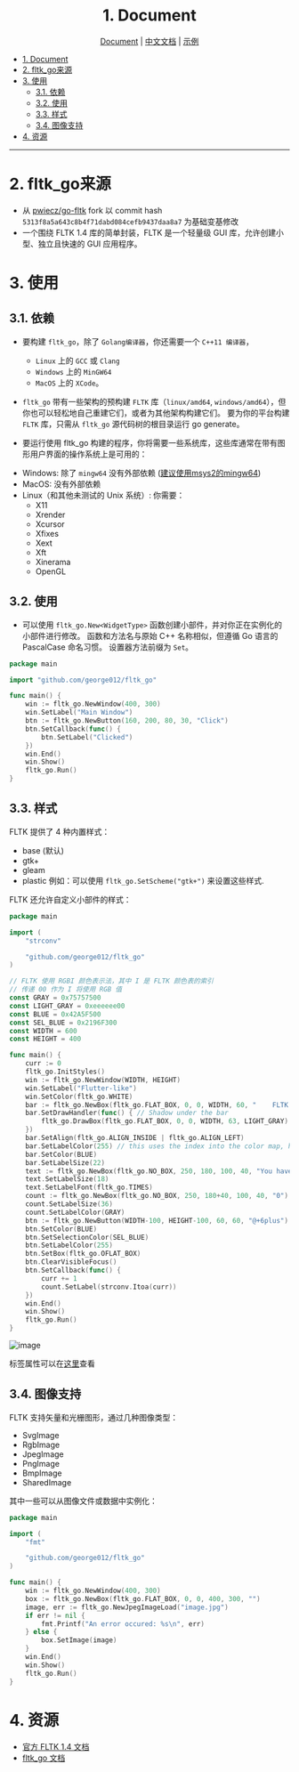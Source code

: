 <div align="center">

# 1. Document

</div>

<div align="center">

[Document](./README.md) | [中文文档](./README_zh-cn.md)  | [示例](./examples/README.md)

</div>

<!-- TOC -->

- [1. Document](#1-document)
- [2. fltk\_go来源](#2-fltk_go来源)
- [3. 使用](#3-使用)
	- [3.1. 依赖](#31-依赖)
	- [3.2. 使用](#32-使用)
	- [3.3. 样式](#33-样式)
	- [3.4. 图像支持](#34-图像支持)
- [4. 资源](#4-资源)

<!-- /TOC -->

---
# 2. fltk_go来源
* 从 [pwiecz/go-fltk](https://github.com/pwiecz/go-fltk) fork 以 commit hash `5313f8a5a643c8b4f71dabd084cefb9437daa8a7` 为基础变基修改
* 一个围绕 FLTK 1.4 库的简单封装，FLTK 是一个轻量级 GUI 库，允许创建小型、独立且快速的 GUI 应用程序。

# 3. 使用
## 3.1. 依赖
* 要构建 `fltk_go`，除了 `Golang编译器`，你还需要一个 `C++11 编译器`，
	*	`Linux` 上的 `GCC` 或 `Clang`
	*	`Windows` 上的 `MinGW64`
	*	`MacOS` 上的 `XCode`。

* `fltk_go` 带有一些架构的预构建 `FLTK` 库（`linux/amd64`, `windows/amd64`），但你也可以轻松地自己重建它们，或者为其他架构构建它们。
要为你的平台构建 `FLTK` 库，只需从 `fltk_go` 源代码树的根目录运行 go generate。

*	要运行使用 fltk_go 构建的程序，你将需要一些系统库，这些库通常在带有图形用户界面的操作系统上是可用的：

- Windows: 除了 `mingw64` 没有外部依赖 ([建议使用msys2的mingw64](./scripts/install_msys2_mingw64.sh))
- MacOS: 没有外部依赖
- Linux（和其他未测试的 Unix 系统）: 你需要：
    - X11
    - Xrender
    - Xcursor
    - Xfixes
    - Xext
    - Xft
    - Xinerama
    - OpenGL

## 3.2. 使用
* 可以使用 `fltk_go.New<WidgetType>` 函数创建小部件，并对你正在实例化的小部件进行修改。
函数和方法名与原始 C++ 名称相似，但遵循 Go 语言的 PascalCase 命名习惯。
设置器方法前缀为 `Set`。

```go
package main

import "github.com/george012/fltk_go"

func main() {
    win := fltk_go.NewWindow(400, 300)
    win.SetLabel("Main Window")
    btn := fltk_go.NewButton(160, 200, 80, 30, "Click")
    btn.SetCallback(func() {
        btn.SetLabel("Clicked")
    })
    win.End()
    win.Show()
    fltk_go.Run()
}
```


## 3.3. 样式
FLTK 提供了 4 种内置样式：
- base (默认)
- gtk+
- gleam
- plastic
例如：可以使用 `fltk_go.SetScheme("gtk+")` 来设置这些样式.

FLTK 还允许自定义小部件的样式：
```go
package main

import (
	"strconv"

	"github.com/george012/fltk_go"
)

// FLTK 使用 RGBI 颜色表示法，其中 I 是 FLTK 颜色表的索引
// 传递 00 作为 I 将使用 RGB 值
const GRAY = 0x75757500
const LIGHT_GRAY = 0xeeeeee00
const BLUE = 0x42A5F500
const SEL_BLUE = 0x2196F300
const WIDTH = 600
const HEIGHT = 400

func main() {
	curr := 0
	fltk_go.InitStyles()
	win := fltk_go.NewWindow(WIDTH, HEIGHT)
	win.SetLabel("Flutter-like")
	win.SetColor(fltk_go.WHITE)
	bar := fltk_go.NewBox(fltk_go.FLAT_BOX, 0, 0, WIDTH, 60, "    FLTK App!")
	bar.SetDrawHandler(func() { // Shadow under the bar
		fltk_go.DrawBox(fltk_go.FLAT_BOX, 0, 0, WIDTH, 63, LIGHT_GRAY)
	})
	bar.SetAlign(fltk_go.ALIGN_INSIDE | fltk_go.ALIGN_LEFT)
	bar.SetLabelColor(255) // this uses the index into the color map, here it's white
	bar.SetColor(BLUE)
	bar.SetLabelSize(22)
	text := fltk_go.NewBox(fltk_go.NO_BOX, 250, 180, 100, 40, "You have pushed the button this many times:")
	text.SetLabelSize(18)
	text.SetLabelFont(fltk_go.TIMES)
	count := fltk_go.NewBox(fltk_go.NO_BOX, 250, 180+40, 100, 40, "0")
	count.SetLabelSize(36)
	count.SetLabelColor(GRAY)
	btn := fltk_go.NewButton(WIDTH-100, HEIGHT-100, 60, 60, "@+6plus") // 这翻译成一个加号
	btn.SetColor(BLUE)
	btn.SetSelectionColor(SEL_BLUE)
	btn.SetLabelColor(255)
	btn.SetBox(fltk_go.OFLAT_BOX)
	btn.ClearVisibleFocus()
	btn.SetCallback(func() {
		curr += 1
		count.SetLabel(strconv.Itoa(curr))
	})
	win.End()
	win.Show()
	fltk_go.Run()
}
```

![image](https://user-images.githubusercontent.com/37966791/147374840-2d993522-fc86-46fc-9e95-2b3391d31013.png)

标签属性可以在[这里](https://www.fltk.org/doc-1.3/common.html#common_labels)查看

## 3.4. 图像支持
FLTK 支持矢量和光栅图形，通过几种图像类型：
- SvgImage
- RgbImage
- JpegImage
- PngImage
- BmpImage
- SharedImage

其中一些可以从图像文件或数据中实例化：
```go
package main

import (
	"fmt"

	"github.com/george012/fltk_go"
)

func main() {
	win := fltk_go.NewWindow(400, 300)
	box := fltk_go.NewBox(fltk_go.FLAT_BOX, 0, 0, 400, 300, "")
	image, err := fltk_go.NewJpegImageLoad("image.jpg")
	if err != nil {
		fmt.Printf("An error occured: %s\n", err)
	} else {
		box.SetImage(image)
	}
	win.End()
	win.Show()
	fltk_go.Run()
}
```

# 4. 资源
- [官方 FLTK 1.4 文档](https://www.fltk.org/doc-1.4/index.html)
- [fltk_go 文档](https://pkg.go.dev/github.com/george012/fltk_go) 